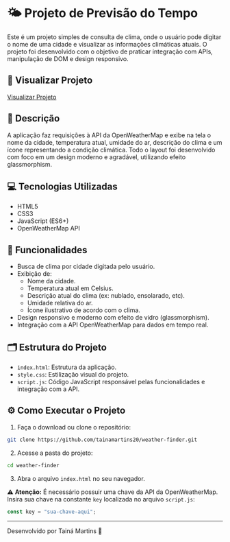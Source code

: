 # 🌤️ Projeto de Previsão do Tempo

Este é um projeto simples de consulta de clima, onde o usuário pode digitar o nome de uma cidade e visualizar as informações climáticas atuais. O projeto foi desenvolvido com o objetivo de praticar integração com APIs, manipulação de DOM e design responsivo.

## 🔗 Visualizar Projeto

[Visualizar Projeto](https://tainamartins20.github.io/weather-finder)

## 📝 Descrição

A aplicação faz requisições à API da OpenWeatherMap e exibe na tela o nome da cidade, temperatura atual, umidade do ar, descrição do clima e um ícone representando a condição climática. Todo o layout foi desenvolvido com foco em um design moderno e agradável, utilizando efeito glassmorphism.

## 💻 Tecnologias Utilizadas

- HTML5  
- CSS3  
- JavaScript (ES6+)  
- OpenWeatherMap API

## 🌟 Funcionalidades

- Busca de clima por cidade digitada pelo usuário.
- Exibição de:
  - Nome da cidade.
  - Temperatura atual em Celsius.
  - Descrição atual do clima (ex: nublado, ensolarado, etc).
  - Umidade relativa do ar.
  - Ícone ilustrativo de acordo com o clima.
- Design responsivo e moderno com efeito de vidro (glassmorphism).
- Integração com a API OpenWeatherMap para dados em tempo real.

## 🗂️ Estrutura do Projeto

- `index.html`: Estrutura da aplicação.
- `style.css`: Estilização visual do projeto.
- `script.js`: Código JavaScript responsável pelas funcionalidades e integração com a API.

## ⚙️ Como Executar o Projeto

1. Faça o download ou clone o repositório:

```bash
git clone https://github.com/tainamartins20/weather-finder.git
```

2. Acesse a pasta do projeto:

```bash
cd weather-finder
```

3. Abra o arquivo `index.html` no seu navegador.

⚠️ **Atenção:** É necessário possuir uma chave da API da OpenWeatherMap. Insira sua chave na constante `key` localizada no arquivo `script.js`:

```javascript
const key = "sua-chave-aqui";
```

---

Desenvolvido por Tainá Martins 🚀
